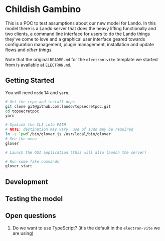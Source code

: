 # Childish Gambino

This is a POC to test assumptions about our new model for Lando. In this model there is a Lando server that does the heavy lifting functionally and two clients, a command line interface for users to do the Lando things they've come to love and a graphical user interface geared towards configuration management, plugin management, installation and update flows and _other things._

Note that the original `README.md` for the `electron-vite` template we started from is available at `ELECTRON.md`.

## Getting Started

You will need `node` 14 and `yarn`.

```bash
# Get the repo and install deps
git clone git@github.com:lando/topsecretpoc.git
cd topsecretpoc
yarn

# Symlink the CLI into PATH
# NOTE: destination may vary, use of sudo may be required
ln -s `pwd`/bin/glover.js /usr/local/bin/glover
# See the menu
glover

# Launch the GUI application (this will also launch the server)

# Run some fake commands
glover start
```

## Development

## Testing the model

## Open questions

1. Do we want to use TypeScript? (it's the default in the `electron-vite` we are using)
